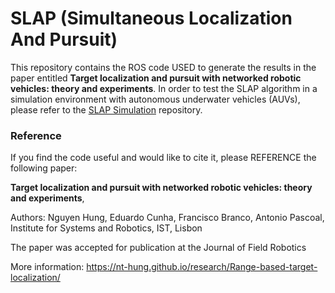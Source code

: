 # SLAP (Simultaneous Localization And Pursuit)
This repository contains the ROS code USED to generate the results in the paper entitled **Target localization and pursuit with networked robotic vehicles: theory and experiments**.
In order to test the SLAP algorithm in a simulation environment with autonomous underwater vehicles (AUVs), please refer to the [SLAP Simulation](https://github.com/dsor-isr/slap_simulation) repository.

### Reference
If you find the code useful and would like to cite it, please REFERENCE the following paper:

**Target localization and pursuit with networked robotic vehicles: theory and experiments**, 

Authors: Nguyen Hung, Eduardo Cunha, Francisco Branco, Antonio Pascoal, Institute for Systems and Robotics, IST, Lisbon

The paper was accepted for publication at the Journal of Field Robotics

More information:
https://nt-hung.github.io/research/Range-based-target-localization/